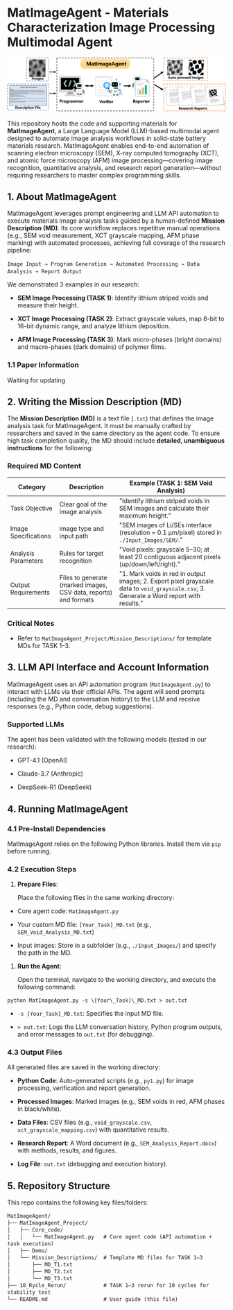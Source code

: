 # MatImageAgent - Materials Characterization Image Processing Multimodal Agent

![MyWorkflow](https://github.com/menghaoyoung/Images_Process_Agent/raw/main/workflow.png)

This repository hosts the code and supporting materials for **MatImageAgent**, a Large Language Model (LLM)-based multimodal agent designed to automate image analysis workflows in solid-state battery materials research. MatImageAgent enables end-to-end automation of scanning electron microscopy (SEM), X-ray computed tomography (XCT), and atomic force microscopy (AFM) image processing—covering image recognition, quantitative analysis, and research report generation—without requiring researchers to master complex programming skills.

## 1. About MatImageAgent

MatImageAgent leverages prompt engineering and LLM API automation to execute materials image analysis tasks guided by a human-defined **Mission Description (MD)**. Its core workflow replaces repetitive manual operations (e.g., SEM void measurement, XCT grayscale mapping, AFM phase marking) with automated processes, achieving full coverage of the research pipeline:

`Image Input → Program Generation → Automated Processing → Data Analysis → Report Output`

We demonstrated 3 examples in our research:



*   **SEM Image Processing (TASK 1)**: Identify lithium striped voids and measure their height.

*   **XCT Image Processing (TASK 2)**: Extract grayscale values, map 8-bit to 16-bit dynamic range, and analyze lithium deposition.

*   **AFM Image Processing (TASK 3)**: Mark micro-phases (bright domains) and macro-phases (dark domains) of polymer films.

### 1.1 Paper Information

Waiting for updating

## 2. Writing the Mission Description (MD)

The **Mission Description (MD)** is a text file (`.txt`) that defines the image analysis task for MatImageAgent. It must be manually crafted by researchers and saved in the same directory as the agent code. To ensure high task completion quality, the MD should include **detailed, unambiguous instructions** for the following:

### Required MD Content



| Category             | Description                                                            | Example (TASK 1: SEM Void Analysis)                                                                                                      |
| -------------------- | ---------------------------------------------------------------------- | ---------------------------------------------------------------------------------------------------------------------------------------- |
| Task Objective       | Clear goal of the image analysis                                       | "Identify lithium striped voids in SEM images and calculate their maximum height."                                                       |
| Image Specifications | image type and input path                                              | "SEM images of Li/SEs interface (resolution = 0.1 μm/pixel) stored in `./Input_Images/SEM/`."                                            |
| Analysis Parameters  | Rules for target recognition | "Void pixels: grayscale 5–30; at least 20 contiguous adjacent pixels (up/down/left/right)."                                              |
| Output Requirements  | Files to generate (marked images, CSV data, reports) and formats       | "1. Mark voids in red in output images; 2. Export pixel grayscale data to `void_grayscale.csv`; 3. Generate a Word report with results." |

### Critical Notes


*   Refer to `MatImageAgent_Project/Mission_Descriptions/` for template MDs for TASK 1–3.

## 3. LLM API Interface and Account Information

MatImageAgent uses an API automation program (`MatImageAgent.py`) to interact with LLMs via their official APIs. The agent will send prompts (including the MD and conversation history) to the LLM and receive responses (e.g., Python code, debug suggestions).

### Supported LLMs

The agent has been validated with the following models (tested in our research):



*   GPT-4.1 (OpenAI)

*   Claude-3.7 (Anthropic)

*   DeepSeek-R1 (DeepSeek)


## 4. Running MatImageAgent

### 4.1 Pre-Install Dependencies

MatImageAgent relies on the following Python libraries. Install them via `pip` before running.


### 4.2 Execution Steps


1.  **Prepare Files**:

    Place the following files in the same working directory:

*   Core agent code: `MatImageAgent.py`

*   Your custom MD file: `[Your_Task]_MD.txt` (e.g., `SEM_Void_Analysis_MD.txt`)

*   Input images: Store in a subfolder (e.g., `./Input_Images/`) and specify the path in the MD.

1.  **Run the Agent**:

    Open the terminal, navigate to the working directory, and execute the following command:


```
python MatImageAgent.py -s \[Your\_Task]\_MD.txt > out.txt
```


*   `-s [Your_Task]_MD.txt`: Specifies the input MD file.

*   `> out.txt`: Logs the LLM conversation history, Python program outputs, and error messages to `out.txt` (for debugging).

### 4.3 Output Files

All generated files are saved in the working directory:



*   **Python Code**: Auto-generated scripts (e.g., `py1.py`) for image processing, verification and report generation.

*   **Processed Images**: Marked images (e.g., SEM voids in red, AFM phases in black/white).

*   **Data Files**: CSV files (e.g., `void_grayscale.csv`, `xct_grayscale_mapping.csv`) with quantitative results.

*   **Research Report**: A Word document (e.g., `SEM_Analysis_Report.docx`) with methods, results, and figures.

*   **Log File**: `out.txt` (debugging and execution history).

## 5. Repository Structure

This repo contains the following key files/folders:



```
MatImageAgent/
├── MatImageAgent_Project/
│   ├── Core_code/
│   │   └── MatImageAgent.py   # Core agent code (API automation + task execution)
│   ├── Demo/
│   └── Mission_Descriptions/  # Template MD files for TASK 1–3
│       ├── MD_T1.txt
│       ├── MD_T2.txt
│       └── MD_T3.txt
├── 10_Rycle_Rerun/            # TASK 1–3 rerun for 10 cycles for stability test
└── README.md                  # User guide (this file)
```
